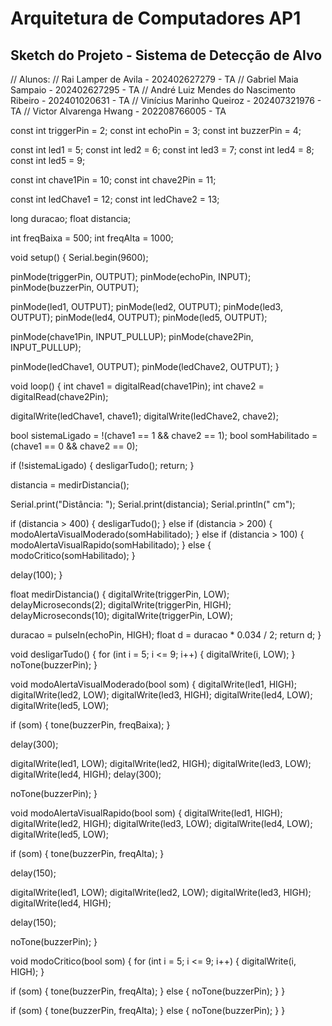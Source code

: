 # Arquitetura de Computadores AP1
## Sketch do Projeto - Sistema de Detecção de Alvo
// Alunos: 
// Rai Lamper de Avila - 202402627279 - TA
// Gabriel Maia Sampaio - 202402627295 - TA
// André Luiz Mendes do Nascimento Ribeiro - 202401020631 - TA
// Vinícius Marinho Queiroz - 202407321976 - TA
// Victor Alvarenga Hwang - 202208766005 - TA

const int triggerPin = 2;
const int echoPin = 3;
const int buzzerPin = 4;

const int led1 = 5;
const int led2 = 6;
const int led3 = 7;
const int led4 = 8;
const int led5 = 9;

const int chave1Pin = 10;
const int chave2Pin = 11;

const int ledChave1 = 12;
const int ledChave2 = 13;

long duracao;
float distancia;

int freqBaixa = 500;
int freqAlta = 1000;

void setup() {
  Serial.begin(9600);

  pinMode(triggerPin, OUTPUT);
  pinMode(echoPin, INPUT);
  pinMode(buzzerPin, OUTPUT);

  pinMode(led1, OUTPUT);
  pinMode(led2, OUTPUT);
  pinMode(led3, OUTPUT);
  pinMode(led4, OUTPUT);
  pinMode(led5, OUTPUT);

  pinMode(chave1Pin, INPUT_PULLUP);
  pinMode(chave2Pin, INPUT_PULLUP);

  pinMode(ledChave1, OUTPUT);
  pinMode(ledChave2, OUTPUT);
}

void loop() {
  int chave1 = digitalRead(chave1Pin);
  int chave2 = digitalRead(chave2Pin);

  digitalWrite(ledChave1, chave1);
  digitalWrite(ledChave2, chave2);

  bool sistemaLigado = !(chave1 == 1 && chave2 == 1);
  bool somHabilitado = (chave1 == 0 && chave2 == 0);

  if (!sistemaLigado) {
    desligarTudo();
    return;
  }

  distancia = medirDistancia();

  Serial.print("Distância: ");
  Serial.print(distancia);
  Serial.println(" cm");

  if (distancia > 400) {
    desligarTudo();
  } else if (distancia > 200) {
    modoAlertaVisualModerado(somHabilitado);
  } else if (distancia > 100) {
    modoAlertaVisualRapido(somHabilitado);
  } else {
    modoCritico(somHabilitado);
  }

  delay(100);
}

float medirDistancia() {
  digitalWrite(triggerPin, LOW);
  delayMicroseconds(2);
  digitalWrite(triggerPin, HIGH);
  delayMicroseconds(10);
  digitalWrite(triggerPin, LOW);

  duracao = pulseIn(echoPin, HIGH);
  float d = duracao * 0.034 / 2;
  return d;
}

void desligarTudo() {
  for (int i = 5; i <= 9; i++) {
    digitalWrite(i, LOW);
  }
  noTone(buzzerPin);
}

void modoAlertaVisualModerado(bool som) {
  digitalWrite(led1, HIGH);
  digitalWrite(led2, LOW);
  digitalWrite(led3, HIGH);
  digitalWrite(led4, LOW);
  digitalWrite(led5, LOW);

  if (som) {
    tone(buzzerPin, freqBaixa);
  }

  delay(300);

  digitalWrite(led1, LOW);
  digitalWrite(led2, HIGH);
  digitalWrite(led3, LOW);
  digitalWrite(led4, HIGH);
  delay(300);

  noTone(buzzerPin);
}

void modoAlertaVisualRapido(bool som) {
  digitalWrite(led1, HIGH);
  digitalWrite(led2, HIGH);
  digitalWrite(led3, LOW);
  digitalWrite(led4, LOW);
  digitalWrite(led5, LOW);

  if (som) {
    tone(buzzerPin, freqAlta);
  }

  delay(150);

  digitalWrite(led1, LOW);
  digitalWrite(led2, LOW);
  digitalWrite(led3, HIGH);
  digitalWrite(led4, HIGH);

  delay(150);

  noTone(buzzerPin);
}

void modoCritico(bool som) {
  for (int i = 5; i <= 9; i++) {
    digitalWrite(i, HIGH);
  }

  if (som) {
    tone(buzzerPin, freqAlta);
  } else {
    noTone(buzzerPin);
  }
}


  if (som) {
    tone(buzzerPin, freqAlta);
  } else {
    noTone(buzzerPin);
  }
}

